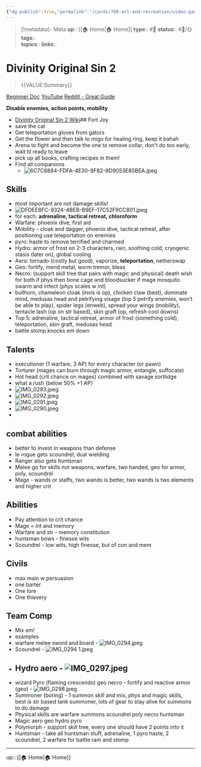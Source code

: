 ```yaml
---
{"dg-publish":true,"permalink":"/cards/700-art-and-recreation/video-games/video-game-divinity-original-sin-2/","title":"Divinity Original Sin 2"}
---
```


> [!metadata]- Meta
> **up**:: [[🏠 Home\|🏠 Home]]
> **type**:: #📝 
> **status**:: #📝/🌞
> **tags**::  
> **topics**:: 
> **links**::


# Divinity Original Sin 2

> {{VALUE:Summary}}

[Beginner Doc](https://docs.google.com/document/d/e/2PACX-1vQUpQ9piS9gIV10C09Lk7c1WDkbTlh2MwlJ8TTH8Ymlc-PEYj-O5FkZo6fJdL6TEXTu8budLBZh3ygu/pub)
[YouTube](https://youtu.be/KWifwu1Fe80?si=hzAjIz5rlNxxm38S)
[Reddit - Great Guide](https://www.reddit.com/r/DivinityOriginalSin/s/0MnAac5Rqf)


**Disable enemies, action points, mobility**


- [Divinity Original Sin 2 Wiki](https://divinityoriginalsin2.wiki.fextralife.com/Divinity+Original+Sin+2+Wiki)## Fort Joy
- save the cat
- Get teleportation gloves from gators
- Get the flower and then talk to migo for healing ring, keep it bahah 
- Arena to fight and become the one to remove collar, don't do too early, wait til ready to leave
- pick up all books, crafting recipes in them! 
- Find all companions
	- ![6C7C6884-FDFA-4E30-9F82-9D9053E85BEA.jpeg](/img/user/Extras/Attachments/6C7C6884-FDFA-4E30-9F82-9D9053E85BEA.jpeg)

## Skills
- most important are not damage skills!
- ![DFDEE8FC-9324-4BEB-B9EF-17C52F9CC801.jpeg](/img/user/Extras/Attachments/DFDEE8FC-9324-4BEB-B9EF-17C52F9CC801.jpeg)
- for each: **adrenaline, tactical retreat, chloroform**
- Warfare: phoenix dive, first aid 
- Mobility - cloak and dagger, phoenix dive, tactical retreat, after positioning use teleportation on enemies
- pyro: haste to remove terrified and charmed 
- Hydro: armor of frost on 2-3 characters, rain, soothing cold, cryogenic stasis (later on), global cooling
- Aero: tornado (costly but good), vaporize, **teleportation**, netherswap
- Geo: fortify, mend metal, worm tremor, bless
- Necro: (support skill tree that pairs with magic and physical) death wish for both if phys then bone cage and bloodsucker if mage mosquito swarm and infect (phys scales w int)
- bullhorn, chameleon cloak (invis is op), chicken claw (best), dominate mind, medusas head and petrifying visage (top 5 petrify enemies, won’t be able to play), spider legs (enweb), spread your wings (mobility), tentacle lash (op on str based), skin graft (op, refresh cool downs)
- Top 5: adrenaline, tactical retreat, armor of frost (something cold), teleportation, skin graft, medusas head 
-  battle stomp knocks em down

## Talents
- executioner (1 warfare, 3 AP) for every character (or pawn)
- Torturer (mages can burn through magic armor, entangle, suffocate)
- Hot head (crit chance on mages) combined with savage sortlidge
- what a rush (below 50% +1 AP)
- ![IMG_0293.jpeg](/img/user/Extras/Attachments/IMG_0293.jpeg)
- ![IMG_0292.jpeg](/img/user/Extras/Attachments/IMG_0292.jpeg)
- ![IMG_0291.jpeg](/img/user/Extras/Attachments/IMG_0291.jpeg)
- ![IMG_0290.jpeg](/img/user/Extras/Attachments/IMG_0290.jpeg)
-

## combat abilities
- better to invest in weapons than defense
- Ie rogue gets scoundrel, dual wielding 
- Ranger also gets huntsman
- Melee go for skills not weapons, warfare, two handed, geo for armor, poly, scoundrel
- Mage - wands or staffs, two wands is better, two wands is two elements and higher crit

## Abilities
- Pay attention to crit chance 
- Mage = int and memory
- Warfare and str - memory constitution
- huntsman bows - finesse wits
- Scoundrel - low wits, high finesse, but of con and mem
## Civils
- max main w persuasion
- one barter
- One lore
- One thievery



## Team Comp
- Mix em!
- examples 
- warfare melee sword and board - ![IMG_0294.jpeg](/img/user/Extras/Attachments/IMG_0294.jpeg)
- Scoundrel - ![IMG_0294 1.jpeg](/img/user/Extras/Attachments/IMG_0294%201.jpeg)
- Hydro aero - ![IMG_0297.jpeg](/img/user/Extras/Attachments/IMG_0297.jpeg)
	- 
- wizard Pyro (flaming crescendo) geo necro - fortify and reactive armor (geo) - ![IMG_0298.jpeg](/img/user/Extras/Attachments/IMG_0298.jpeg) 
- Summoner (boring) - 1 summon skill and mix, phys and magic skills, best is str based tank summoner, lots of gear to stay alive for summons to do damage 
- Physical skills are warfare summons scoundrel poly necro huntsman
- Magic aero geo hydro pyro
- Polymorph - support skill tree, every one should have 2 points into it 
- Huntsman - take all huntsman stuff, adrenaline, 1 pyro haste, 2 scoundrel, 2 warfare for battle ram and stomp 





---
up:: [[🏠 Home\|🏠 Home]]

